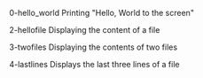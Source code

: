 0-hello_world
Printing "Hello, World to the screen"

2-hellofile
Displaying the content of a file

3-twofiles
Displaying the contents of two files

4-lastlines 
Displays the last three lines of a file
